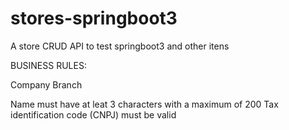 # stores-springboot3
A store CRUD API to test springboot3 and other itens

BUSINESS RULES:

Company Branch

Name must have at leat 3 characters with a maximum of 200
Tax identification code (CNPJ) must be valid
